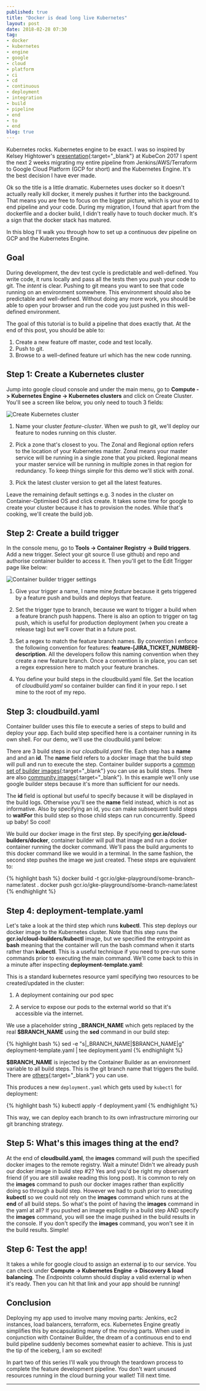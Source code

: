 ```yaml
---
published: true
title: "Docker is dead long live Kubernetes"
layout: post
date: 2018-02-28 07:30
tag:
- docker
- kubernetes
- engine
- google
- cloud
- platform
- ci
- cd
- continuous
- deployment
- integration
- build
- pipeline
- end
- to
- end
blog: true
---
```

Kubernetes rocks. Kubernetes engine to be exact. I was so inspired by Kelsey Hightower's
[presentation](https://www.youtube.com/watch?v=kOa_llowQ1c&feature=youtu.be){:target="_blank"} at KubeCon 2017 I
spent the next 2 weeks migrating my entire pipeline from Jenkins/AWS/Terraform to Google Cloud Platform (GCP for short) 
and the Kubernetes Engine. It's the best decision I have ever made.

Ok so the title is a little dramatic. Kubernetes uses docker so it doesn't actually really kill docker, it merely pushes
it further into the background. That means you are free to focus on the bigger picture, which is your end to end pipeline
and your code. During my migration, I found that apart from the dockerfile and a docker build, I didn't really have to
touch docker much. It's a sign that the docker stack has matured.

In this blog I'll walk you through how to set up a continuous dev pipeline on GCP and the Kubernetes Engine.   

## Goal
During development, the dev test cycle is predictable and well-defined. You write code, it runs locally and pass all the 
tests then you push your code to git. The *intent* is clear. Pushing to git means you want to see that code running on an 
environment somewhere. This environment should also be predictable and well-defined. Without doing any more work, you
should be able to open your browser and run the code you just pushed in this well-defined environment.

The goal of this tutorial is to build a pipeline that does exactly that. At the end of this post, you should be able to:

1. Create a new feature off master, code and test locally.
2. Push to git.
3. Browse to a well-defined feature url which has the new code running.

## Step 1: Create a Kubernetes cluster
Jump into google cloud console and under the main menu, go to **Compute -> Kubernetes Engine -> Kubernetes clusters** and
click on Create Cluster. You'll see a screen like below, you only need to touch 3 fields:

![Create Kubernetes cluster](/assets/images/create-cluster.png)

1. Name your cluster *feature-cluster*. When we push to git, we'll deploy our feature to nodes running on this cluster.

2. Pick a zone that's closest to you. The Zonal and Regional option refers to the location of your Kubernetes master. 
Zonal means your master service will be running in a single zone that you picked. Regional means your master service 
will be running in multiple zones in that region for redundancy. To keep things simple for this demo we'll stick with zonal.

3. Pick the latest cluster version to get all the latest features.

Leave the remaining default settings e.g. 3 nodes in the cluster on Container-Optimised OS and click create. It takes 
some time for google to create your cluster because it has to provision the nodes. While that's cooking, we'll create 
the build job.

## Step 2: Create a build trigger
In the console menu, go to **Tools -> Container Registry -> Build triggers**. Add a new trigger. Select your git source 
(I use github) and repo and authorise container builder to access it. Then you'll get to the
Edit Trigger page like below:

![Container builder trigger settings](/assets/images/create-trigger.png)

1. Give your trigger a name, I name mine *feature* because it gets triggered by a feature push and builds and deploys 
that feature.

2. Set the trigger type to branch, because we want to trigger a build when a feature branch push happens. There is also
an option to trigger on tag push, which is useful for production deployment (when you create a release tag) but we'll
cover that in a future post.

3. Set a regex to match the feature branch names. By convention I enforce the following convention for features:
**feature-[JIRA_TICKET_NUMBER]-description**. All the developers follow this naming convention when they create a new 
feature branch. Once a convention is in place, you can set a regex expression here to match your feature branches.

4. You define your build steps in the cloudbuild.yaml file. Set the location of *cloudbuild.yaml* so container builder
can find it in your repo. I set mine to the root of my repo.

## Step 3: cloudbuild.yaml
Container builder uses this file to execute a series of steps to build and deploy your app. Each build step specified
here is a container running in its own shell. For our demo, we'll use the cloudbuild.yaml below:

<script src="https://gist.github.com/yusinto/3922f40d0b8d0241b6c6ead1a9aa8f3f.js"></script>

There are 3 build steps in our *cloudbuild.yaml* file. Each step has a **name** and and an **id**. The **name** field refers to a 
docker image that the build step will pull and run to execute the step. Container builder supports a [common set of builder
images](https://github.com/GoogleCloudPlatform/cloud-builders){:target="_blank"} you can use as build steps. There are also [community
images](https://github.com/GoogleCloudPlatform/cloud-builders-community){:target="_blank"}. In this example we'll only
use google builder steps because it's more than sufficient for our needs.

The **id** field is optional but useful to specify because it will be displayed in the build logs. Otherwise you'll see the 
**name** field instead, which is not as informative. Also by specifying an id,
you can make subsequent build steps to **waitFor** this build step so those child steps can run concurrently. Speed up baby! So cool!

We build our docker image in the first step. By specifying **gcr.io/cloud-builders/docker**, container builder
will pull that image and run a docker container running the docker command. We'll pass the build arguments to this 
docker command like we would in a terminal. In the same fashion, the second step pushes the image we just created.
These steps are equivalent to:

{% highlight bash %}
docker build -t gcr.io/gke-playground/some-branch-name:latest .
docker push gcr.io/gke-playground/some-branch-name:latest
{% endhighlight %}


## Step 4: deployment-template.yaml
Let's take a look at the third step which runs **kubectl**. This step deploys our docker image to the Kubernetes cluster. Note
that this step runs the **gcr.io/cloud-builders/kubectl** image, but we specified the
entrypoint as **bash** meaning that the container will run the bash command when it starts rather
than **kubectl**. This is a useful technique if you need to pre-run some commands prior to executing
the main command. We'll come back to this in a minute after inspecting **deployment-template.yaml**:

<script src="https://gist.github.com/yusinto/9536fa7dcd28106efee7f8b217a9d06a.js"></script>

This is a standard kubernetes resource yaml specifying two resources to be created/updated in the cluster:

1. A deployment containing our pod spec

2. A service to expose our pods to the external world so that it's accessible via the internet.

We use a placeholder string **_BRANCH_NAME** which gets replaced by the real **$BRANCH_NAME** using the **sed** command
in our build step:

{% highlight bash %}
sed -e "s|_BRANCH_NAME|$BRANCH_NAME|g" deployment-template.yaml | tee deployment.yaml
{% endhighlight %}

**$BRANCH_NAME** is injected by the Container Builder as an environment variable to all build steps. This is the git 
branch name that triggers the build. There are [others](https://cloud.google.com/container-builder/docs/configuring-builds/substitute-variable-values){:target="_blank"} 
you can use.

This produces a new `deployment.yaml` which gets used by `kubectl` for deployment:

{% highlight bash %}
kubectl apply -f deployment.yaml
{% endhighlight %}

This way, we can deploy each branch to its own infrastructure mirroring our git branching strategy.

## Step 5: What's this **images** thing at the end?
At the end of **cloudbuild.yaml**, the **images** command will push the specified docker images to the remote registry. 
Wait a minute! Didn't we already push our docker image in build step #2? Yes and you'd be right my observant friend (if you
are still awake reading this long post). It is common to rely on the **images** command to push our docker images rather than
explicitly doing so through a build step. However we had to push prior to executing **kubectl** so we could not rely on the
**images** command which runs at the **end** of all build steps. So what's the point of having the **images** command in the yaml
at all? If you pushed an image explicitly in a build step AND specify the **images** command, you will see the image pushed in the
build results in the console. If you don't specify the **images** command, you won't see it in the build results. Simple! 

## Step 6: Test the app!
It takes a while for google cloud to assign an external ip to our service. You can check under **Compute -> Kubernetes Engine -> Discovery & load balancing**.
The *Endpoints* column should display a valid external ip when it's ready. Then you can hit that link and your app should be running!

## Conclusion
Deploying my app used to involve many moving parts: Jenkins, ec2 instances, load balancers, terraform, ecs. Kubernetes Engine
greatly simplifies this by encapsulating many of the moving parts. When used in conjunction with Container Builder, the 
dream of a continuous end to end build pipeline suddenly becomes somewhat easier to achieve. This is just the tip of the
iceberg, I am so excited! 

In part two of this series I'll walk you through the teardown process to complete the feature development pipeline. 
You don't want unused resources running in the cloud burning your wallet! Till next time.

---------------------------------------------------------------------------------------
